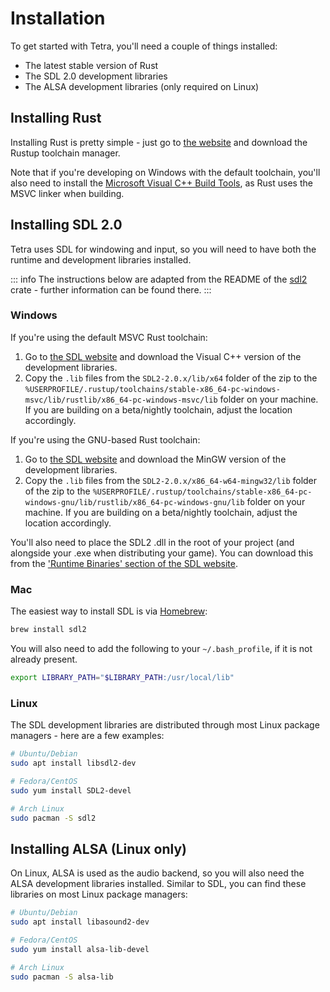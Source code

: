 # Installation

To get started with Tetra, you'll need a couple of things installed:

- The latest stable version of Rust
- The SDL 2.0 development libraries
- The ALSA development libraries (only required on Linux)

## Installing Rust

Installing Rust is pretty simple - just go to [the website](https://www.rust-lang.org/tools/install) and download the Rustup toolchain manager.

Note that if you're developing on Windows with the default toolchain, you'll also need to install the [Microsoft Visual C++ Build Tools](https://www.visualstudio.com/downloads/#build-tools-for-visual-studio-2017), as Rust uses the MSVC linker when building.

## Installing SDL 2.0

Tetra uses SDL for windowing and input, so you will need to have both the runtime and development libraries installed.

::: info
The instructions below are adapted from the README of the [sdl2](https://github.com/Rust-SDL2/rust-sdl2) crate - further information can be found there.
:::

### Windows

If you're using the default MSVC Rust toolchain:

1. Go to [the SDL website](https://www.libsdl.org/download-2.0.php) and download the Visual C++ version of the development libraries.
1. Copy the `.lib` files from the `SDL2-2.0.x/lib/x64` folder of the zip to the `%USERPROFILE/.rustup/toolchains/stable-x86_64-pc-windows-msvc/lib/rustlib/x86_64-pc-windows-msvc/lib` folder on your machine. If you are building on a beta/nightly toolchain, adjust the location accordingly.

If you're using the GNU-based Rust toolchain:

1. Go to [the SDL website](https://www.libsdl.org/download-2.0.php) and download the MinGW version of the development libraries.
1. Copy the `.lib` files from the `SDL2-2.0.x/x86_64-w64-mingw32/lib` folder of the zip to the `%USERPROFILE/.rustup/toolchains/stable-x86_64-pc-windows-gnu/lib/rustlib/x86_64-pc-windows-gnu/lib` folder on your machine. If you are building on a beta/nightly toolchain, adjust the location accordingly.

You'll also need to place the SDL2 .dll in the root of your project (and alongside your .exe when distributing your game). You can download this from the ['Runtime Binaries' section of the SDL website](https://www.libsdl.org/download-2.0.php).

### Mac

The easiest way to install SDL is via [Homebrew](http://brew.sh/):

```bash
brew install sdl2
```

You will also need to add the following to your `~/.bash_profile`, if it is not already present.

```bash
export LIBRARY_PATH="$LIBRARY_PATH:/usr/local/lib"
```

### Linux

The SDL development libraries are distributed through most Linux package managers - here are a few examples:

```bash
# Ubuntu/Debian
sudo apt install libsdl2-dev

# Fedora/CentOS
sudo yum install SDL2-devel

# Arch Linux
sudo pacman -S sdl2
```

## Installing ALSA (Linux only)

On Linux, ALSA is used as the audio backend, so you will also need the ALSA development libraries installed. Similar to SDL, you can find these libraries on most Linux package managers:

```bash
# Ubuntu/Debian
sudo apt install libasound2-dev

# Fedora/CentOS
sudo yum install alsa-lib-devel

# Arch Linux
sudo pacman -S alsa-lib
```
